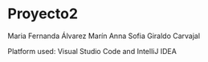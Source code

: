 # Proyecto2
Maria Fernanda Álvarez Marín
Anna Sofia Giraldo Carvajal

Platform used: Visual Studio Code and IntelliJ IDEA
